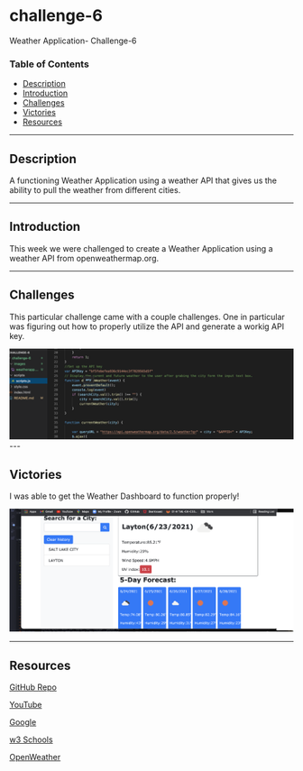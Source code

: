 # challenge-6
Weather Application- Challenge-6 
### Table of Contents
- [Description](#description)
- [Introduction](#introduction)
- [Challenges](#challenges)
- [Victories](#victories)
- [Resources](#resources)

---

## Description
A functioning Weather Application using a weather API that gives us the ability to pull the weather from different cities. 

---

## Introduction 
This week we were challenged to create a Weather Application using a weather API from openweathermap.org.

---

## Challenges

This particular challenge came with a couple challenges. One in particular was figuring out how to properly utilize the API and generate a workig API key.

<img src="./images/apikey.png"/>
---


## Victories
I was able to get the Weather Dashboard to function properly! 

<img src="./images/weatherapp.png"/>

---


## Resources 

<a href="">GitHub Repo</a>

<a href="https://www.youtube.com/watch?v=eVGEea7adDM"> YouTube</a>

<a href="https://www.google.com/webhp?hl=en&sa=X&ved=0ahUKEwiLjJ7fosLvAhWXW80KHawRD_oQPAgI">Google</a>

<a href="https://www.w3schools.com/charsets/ref_html_ascii.asp">w3 Schools</a>

<a href="https://openweathermap.org/">OpenWeather</a>


